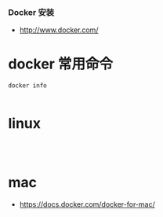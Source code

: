 ### Docker 安装
- http://www.docker.com/

# docker 常用命令
```
docker info


```

# linux 
```



```


# mac
- https://docs.docker.com/docker-for-mac/
```


```
